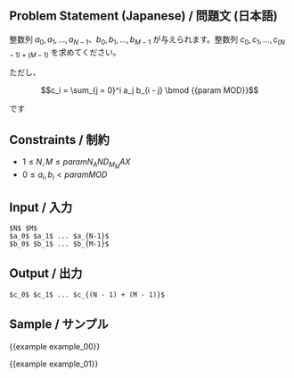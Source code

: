 Problem Statement (Japanese) / 問題文 (日本語)
---------

整数列 $a_0, a_1, ..., a_{N - 1}$、$b_0, b_1, ..., b_{M - 1}$ が与えられます。整数列 $c_0, c_1, ..., c_{(N - 1) + (M - 1)}$ を求めてください。

ただし、

$$c_i = \sum_{j = 0}^i a_j b_{i - j} \bmod {{param MOD}}$$

です

Constraints / 制約
---------

- $1 \leq N, M \leq {{param N_AND_M_MAX}}$
- $0 \leq a_i, b_i < {{param MOD}}$

Input / 入力
---------

```
$N$ $M$
$a_0$ $a_1$ ... $a_{N-1}$
$b_0$ $b_1$ ... $b_{M-1}$
```

Output / 出力
---------

```
$c_0$ $c_1$ ... $c_{(N - 1) + (M - 1)}$
```

Sample / サンプル
---------

{{example example_00}}

{{example example_01}}

